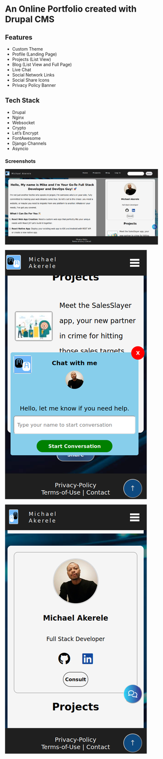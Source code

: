 # An Online Portfolio created with Drupal CMS

## Features

- Custom Theme
- Profile (Landing Page)
- Projects (List View)
- Blog (List View and Full Page)
- Live Chat
- Social Network Links
- Social Share Icons
- Privacy Policy Banner


## Tech Stack

- Drupal
- Nginx
- Websocket
- Crypto
- Let’s Encrypt
- FontAwesome
- Django Channels
- Asyncio

### Screenshots

![Alt text](themes/contrib/portfolio_two/images/portfolio-landing.png)


![Alt text](themes/contrib/portfolio_two/images/portfolio-mobile.png)

![Alt text](themes/contrib/portfolio_two/images/portfolio-mobile-2.png)






